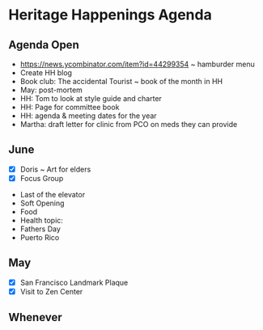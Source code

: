 # Heritage Happenings Agenda

## Agenda Open

* https://news.ycombinator.com/item?id=44299354 ~ hamburder menu
* Create HH blog
* Book club: The accidental Tourist ~ book of the month in HH
* May: post-mortem
* HH: Tom to look at style guide and charter
* HH: Page for committee book
* HH: agenda &amp; meeting dates for the year
* Martha: draft letter for clinic from PCO on meds they can provide

## June

* [x] Doris ~ Art for elders
* [x] Focus Group
* Last of the elevator
* Soft Opening
* Food
* Health topic:
* Fathers Day
* Puerto Rico



## May

* [x] San Francisco Landmark Plaque
* [x] Visit to Zen Center

## Whenever

